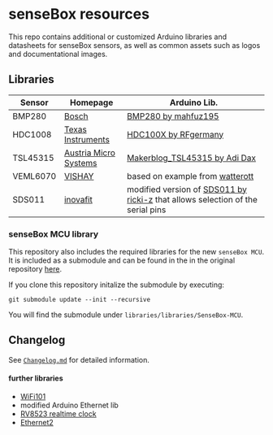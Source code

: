 # senseBox resources
This repo contains additional or customized Arduino libraries and datasheets for senseBox sensors, as well as common assets such as logos and documentational images.

## Libraries
|Sensor|Homepage|Arduino Lib.|
|------|--------|------------|
|BMP280|[Bosch](https://www.bosch-sensortec.com/bst/products/all_products/bmp280)|[BMP280 by mahfuz195](https://github.com/mahfuz195/BMP280-Arduino-Library)|
|HDC1008|[Texas Instruments](http://www.ti.com/product/HDC1008)|[HDC100X by RFgermany](https://github.com/RFgermany/HDC100X_Arduino_Library)|
|TSL45315|[Austria Micro Systems](http://www.ams.com/eng/Products/Sensor-Driven-Lighting/SDL-Ambient-Light-Sensors/TSL45315)|[Makerblog_TSL45315 by Adi Dax](https://github.com/adidax/Makerblog_TSL45315)|
|VEML6070|[VISHAY](http://www.vishay.com/ppg?84277)|based on example from [watterott](https://github.com/watterott/VEML6070-Breakout/blob/master/software/VEML6070.ino)|
|SDS011|[inovafit](http://aqicn.org/sensor/sds011/)|modified version of [SDS011 by ricki-z](https://github.com/ricki-z/SDS011) that allows selection of the serial pins|

### senseBox MCU library
This repository also includes the required libraries for the new `senseBox MCU`. It is included as a submodule and can be found in the in the original repository [here](https://github.com/sensebox/SenseBoxMCU-Lib).

If you clone this repository initalize the submodule by executing:
```
git submodule update --init --recursive
```

You will find the submodule under `libraries/libraries/SenseBox-MCU`.

## Changelog
See [`Changelog.md`](CHANGELOG.md) for detailed information.

#### further libraries
- [WiFi101](https://github.com/arduino-libraries/WiFi101/releases/tag/0.14.3)
- modified Arduino Ethernet lib
- [RV8523 realtime clock](https://github.com/watterott/Arduino-Libs/tree/master/RV8523)
- [Ethernet2](https://github.com/adafruit/Ethernet2)

